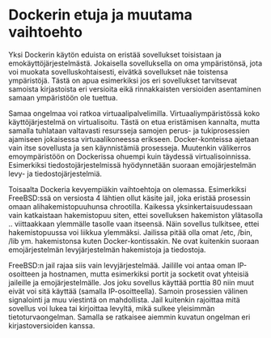 ﻿# Dockerin etuja ja muutama vaihtoehto

Yksi Dockerin käytön eduista on eristää sovellukset toisistaan ja emokäyttöjärjestelmästä. Jokaisella sovelluksella on oma ympäristönsä, jota voi muokata sovelluskohtaisesti, eivätkä sovellukset näe toistensa ympäristöjä. Tästä on apua esimerkiksi jos eri sovellukset tarvitsevat samoista kirjastoista eri versioita eikä rinnakkaisten versioiden asentaminen samaan ympäristöön ole tuettua.

Samaa ongelmaa voi ratkoa virtuaalipalvelimilla. Virtuaaliympäristössä koko käyttöjärjestelmä on virtualisoitu. Tästä on etua eristämisen kannalta, mutta samalla tuhlataan valtavasti resursseja samojen perus- ja tukiprosessien ajamiseen jokaisessa virtuaalikoneessa erikseen. Docker-konteissa ajetaan vain itse sovellusta ja sen käynnistämiä prosesseja. Muutenkin välikerros emoympäristöön on Dockerissa ohuempi kuin täydessä virtualisoinnissa. Esimerkiksi tiedostojärjestelmissä hyödynnetään suoraan emojärjestelmän levy- ja tiedostojärjestelmiä.

Toisaalta Dockeria kevyempiäkin vaihtoehtoja on olemassa. Esimerkiksi FreeBSD:ssä on versiosta 4 lähtien ollut käsite jail, joka eristää prosessin omaan alihakemistopuuhunsa chrootilla. Kaikessa yksinkertaisuudessaan vain katkaistaan hakemistopuu siten, ettei sovelluksen hakemiston ylätasolla .. viittaakkaan ylemmälle tasolle vaan itseensä. Näin sovellus tulkitsee, ettei hakemistopuussa voi liikkua ylemmäksi. Jailissa pitää olla omat /etc, /bin, /lib ym. hakemistonsa kuten Docker-kontissakin. Ne ovat kuitenkin suoraan emojärjestelmän levyjärjestelmän hakemistoja ja tiedostoja.

FreeBSD:n jail rajaa siis vain levyjärjestelmää. Jailille voi antaa oman IP-osoitteen ja hostnamen, mutta esimerkiksi portit ja socketit ovat yhteisiä jaileille ja emojärjestelmälle. Jos joku sovellus käyttää porttia 80 niin muut eivät voi sitä käyttää (samalla IP-osoitteella). Samoin prosessien välinen signalointi ja muu viestintä on mahdollista. Jail kuitenkin rajoittaa mitä sovellus voi lukea tai kirjoittaa levyltä, mikä sulkee yleisimmän tietoturvaongelman. Samalla se ratkaisee aiemmin kuvatun ongelman eri kirjastoversioiden kanssa.